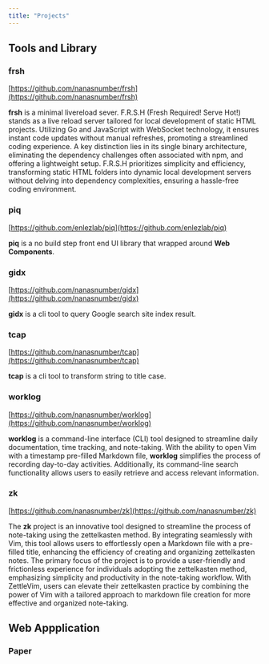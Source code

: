 ```yaml
---
title: "Projects"
---
```


## Tools and Library

### frsh

[https://github.com/nanasnumber/frsh](https://github.com/nanasnumber/frsh)

**frsh** is a minimal livereload sever.
F.R.S.H (Fresh Required! Serve Hot!) stands as a live reload server tailored for local development of static HTML projects. Utilizing Go and JavaScript with WebSocket technology, it ensures instant code updates without manual refreshes, promoting a streamlined coding experience. A key distinction lies in its single binary architecture, eliminating the dependency challenges often associated with npm, and offering a lightweight setup. F.R.S.H prioritizes simplicity and efficiency, transforming static HTML folders into dynamic local development servers without delving into dependency complexities, ensuring a hassle-free coding environment.


### piq

[https://github.com/enlezlab/piq](https://github.com/enlezlab/piq)

**piq** is a no build step front end UI library that wrapped around **Web Components**.

### gidx

[https://github.com/nanasnumber/gidx](https://github.com/nanasnumber/gidx)

**gidx** is a cli tool to query Google search site index result.


### tcap

[https://github.com/nanasnumber/tcap](https://github.com/nanasnumber/tcap)

**tcap** is a cli tool to transform string to title case.


### worklog

[https://github.com/nanasnumber/worklog](https://github.com/nanasnumber/worklog)

**worklog** is a command-line interface (CLI) tool designed to streamline daily documentation, time tracking, and note-taking. With the ability to open Vim with a timestamp pre-filled Markdown file, **worklog** simplifies the process of recording day-to-day activities. Additionally, its command-line search functionality allows users to easily retrieve and access relevant information.


### zk

[https://github.com/nanasnumber/zk](https://github.com/nanasnumber/zk)

The **zk** project is an innovative tool designed to streamline the process of note-taking using the zettelkasten method. By integrating seamlessly with Vim, this tool allows users to effortlessly open a Markdown file with a pre-filled title, enhancing the efficiency of creating and organizing zettelkasten notes. The primary focus of the project is to provide a user-friendly and frictionless experience for individuals adopting the zettelkasten method, emphasizing simplicity and productivity in the note-taking workflow. With ZettleVim, users can elevate their zettelkasten practice by combining the power of Vim with a tailored approach to markdown file creation for more effective and organized note-taking.


## Web Appplication



### Paper



